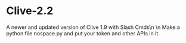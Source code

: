 # Clive-2.2
A newer and updated version of Clive 1.9 with Slash Cmds\n
\n
Make a python file nospace.py and put your token and other APIs in it.

